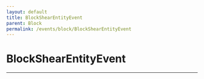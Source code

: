 ```yaml
---
layout: default
title: BlockShearEntityEvent
parent: Block
permalink: /events/block/BlockShearEntityEvent
---
```


# BlockShearEntityEvent

---

